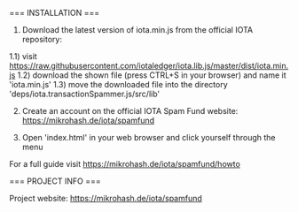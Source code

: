 === INSTALLATION ===

1) Download the latest version of iota.min.js from the official IOTA repository:

1.1) visit https://raw.githubusercontent.com/iotaledger/iota.lib.js/master/dist/iota.min.js
1.2) download the shown file (press CTRL+S in your browser) and name it 'iota.min.js'
1.3) move the downloaded file into the directory 'deps/iota.transactionSpammer.js/src/lib'

2) Create an account on the official IOTA Spam Fund website: https://mikrohash.de/iota/spamfund

3) Open 'index.html' in your web browser and click yourself through the menu

For a full guide visit https://mikrohash.de/iota/spamfund/howto



=== PROJECT INFO ===

Project website: https://mikrohash.de/iota/spamfund
